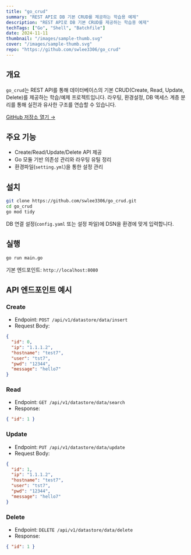 ```yaml
---
title: "go_crud"
summary: "REST API로 DB 기본 CRUD를 제공하는 학습용 예제"
description: "REST API로 DB 기본 CRUD를 제공하는 학습용 예제"
techTags: ["Go", "Shell", "Batchfile"]
date: 2024-11-11
thumbnail: "/images/sample-thumb.svg"
cover: "/images/sample-thumb.svg"
repo: "https://github.com/swlee3306/go_crud"
---
```


## 개요

`go_crud`는 REST API를 통해 데이터베이스의 기본 CRUD(Create, Read, Update, Delete)를 제공하는 학습/예제 프로젝트입니다. 라우팅, 환경설정, DB 액세스 계층 분리를 통해 실전과 유사한 구조를 연습할 수 있습니다.

<a class="btn" href="https://github.com/swlee3306/go_crud" target="_blank" rel="noopener">GitHub 저장소 열기 →</a>

## 주요 기능

- Create/Read/Update/Delete API 제공
- Go 모듈 기반 의존성 관리와 라우팅 유틸 정리
- 환경파일(`setting.yml`)을 통한 설정 관리

## 설치

```bash
git clone https://github.com/swlee3306/go_crud.git
cd go_crud
go mod tidy
```

DB 연결 설정(`config.yaml` 또는 설정 파일)에 DSN을 환경에 맞게 입력합니다.

## 실행

```bash
go run main.go
```

기본 엔드포인트: `http://localhost:8080`

## API 엔드포인트 예시

### Create
- Endpoint: `POST /api/v1/datastore/data/insert`
- Request Body:
```json
{
  "id": 0,
  "ip": "1.1.1.2",
  "hostname": "test7",
  "user": "tst7",
  "pwd": "12344",
  "message": "hello7"
}
```

### Read
- Endpoint: `GET /api/v1/datastore/data/search`
- Response:
```json
{ "id": 1 }
```

### Update
- Endpoint: `PUT /api/v1/datastore/data/update`
- Request Body:
```json
{
  "id": 1,
  "ip": "1.1.1.2",
  "hostname": "test7",
  "user": "tst7",
  "pwd": "12344",
  "message": "hello7"
}
```

### Delete
- Endpoint: `DELETE /api/v1/datastore/data/delete`
- Response:
```json
{ "id": 1 }
```
